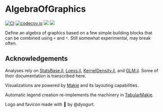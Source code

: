 # AlgebraOfGraphics

[![CI](https://github.com/MakieOrg/AlgebraOfGraphics.jl/workflows/CI/badge.svg?branch=master)](https://github.com/MakieOrg/AlgebraOfGraphics.jl/actions?query=workflow%3ACI+branch%3Amaster)
[![codecov.io](http://codecov.io/github/MakieOrg/AlgebraOfGraphics.jl/coverage.svg?branch=master)](http://codecov.io/github/MakieOrg/AlgebraOfGraphics.jl?branch=master)
[![](https://img.shields.io/badge/docs-stable-blue.svg)](http://aog.makie.org/stable)
[![](https://img.shields.io/badge/docs-dev-blue.svg)](http://aog.makie.org/dev)

Define an algebra of graphics based on a few simple building blocks that can be combined using `+` and `*`. Still somewhat experimental, may break often.

## Acknowledgements

Analyses rely on [StatsBase.jl](https://github.com/JuliaStats/StatsBase.jl), [Loess.jl](https://github.com/JuliaStats/Loess.jl), [KernelDensity.jl](https://github.com/JuliaStats/KernelDensity.jl), and [GLM.jl](https://github.com/JuliaStats/GLM.jl). Some of their documentation is transcribed here.

Visualizations are powered by [Makie](https://github.com/MakieOrg/Makie.jl) and its layouting capabilities.

Automatic legend creation re-implements the machinery in [TabularMakie](https://github.com/greimel/TabularMakie.jl).

Logo and favicon made with 🧡 by @dyogurt.
